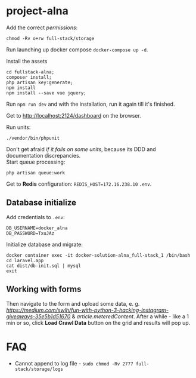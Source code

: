 # project-alna

Add the correct *permissions*:

```
chmod -Rv o+rw full-stack/storage
```

Run launching up docker compose `docker-compose up -d`.

Install the assets
```
cd fullstack-alna;
composer install;
php artisan key:generate;
npm install
npm install --save vue jquery;
```
Run `npm run dev` and with the installation, run it again till it's finished.

Get to [http://localhost:2124/dashboard](Dashboard) on the browser.

Run units:
```
./vendor/bin/phpunit
```

Don't get afraid *if it fails on some units*, because its DDD and documentation discrepancies.
\
Start queue processing:
```
php artisan queue:work
```

Get to **Redis** configuration: `REDIS_HOST=172.16.238.10` `.env`. 

## Database initialize

Add credentials to `.env`: 
```
DB_USERNAME=docker_alna
DB_PASSWORD=TxuJAz
```

Initialize database and migrate:
```
docker container exec -it docker-solution-alna_full-stack_1 /bin/bash
cd laravel.app
cat dist/db-init.sql | mysql
exit
```


## Working with forms

Then navigate to the form and upload some data, e. g. *https://medium.com/swlh/fun-with-python-3-hacking-instagram-giveaways-35e5b1d51670*
& *article.meteredContent*. After a while - like a 1 min or so, click **Load Crawl Data** button on the grid and results will pop up.

# FAQ

* Cannot append to log file - `sudo chmod -Rv 2777 full-stack/storage/logs`